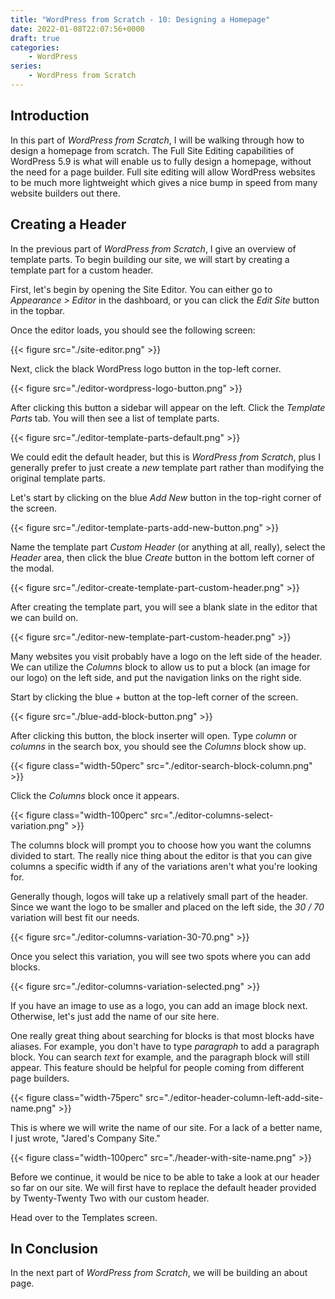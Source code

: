 ```yaml
---
title: "WordPress from Scratch - 10: Designing a Homepage"
date: 2022-01-08T22:07:56+0000
draft: true
categories:
    - WordPress
series:
    - WordPress from Scratch
---
```



## Introduction
In this part of _WordPress from Scratch_, I will be walking through how to design a homepage from scratch.  The Full Site Editing capabilities of WordPress 5.9 is what will enable us to fully design a homepage, without the need for a page builder.  Full site editing will allow WordPress websites to be much more lightweight which gives a nice bump in speed from many website builders out there.

## Creating a Header
In the previous part of _WordPress from Scratch_, I give an overview of template parts.  To begin building our site, we will start by creating a template part for a custom header.

First, let's begin by opening the Site Editor.  You can either go to _Appearance > Editor_ in the dashboard, or you can click the _Edit Site_ button in the topbar.

Once the editor loads, you should see the following screen:

{{< figure src="./site-editor.png" >}}

Next, click the black WordPress logo button in the top-left corner. 

{{< figure src="./editor-wordpress-logo-button.png" >}}

After clicking this button a sidebar will appear on the left.  Click the _Template Parts_ tab.  You will then see a list of template parts.

{{< figure src="./editor-template-parts-default.png" >}}

We could edit the default header, but this is _WordPress from Scratch_, plus I generally prefer to just create a _new_ template part rather than modifying the original template parts.

Let's start by clicking on the blue _Add New_ button in the top-right corner of the screen.

{{< figure src="./editor-template-parts-add-new-button.png" >}}

Name the template part _Custom Header_ (or anything at all, really), select the _Header_ area, then click the blue _Create_ button in the bottom left corner of the modal.

{{< figure src="./editor-create-template-part-custom-header.png" >}}

After creating the template part, you will see a blank slate in the editor that we can build on.  

{{< figure src="./editor-new-template-part-custom-header.png" >}}

Many websites you visit probably have a logo on the left side of the header.  We can utilize the _Columns_ block to allow us to put a block (an image for our logo) on the left side, and put the navigation links on the right side.

Start by clicking the blue _+_ button at the top-left corner of the screen.

{{< figure src="./blue-add-block-button.png" >}}

After clicking this button, the block inserter will open.  Type _column_ or _columns_ in the search box, you should see the _Columns_ block show up.

{{< figure class="width-50perc" src="./editor-search-block-column.png" >}}

Click the _Columns_ block once it appears.

{{< figure class="width-100perc" src="./editor-columns-select-variation.png" >}}

The columns block will prompt you to choose how you want the columns divided to start.  The really nice thing about the editor is that you can give columns a specific width if any of the variations aren't what you're looking for.

Generally though, logos will take up a relatively small part of the header.  Since we want the logo to be smaller and placed on the left side, the _30 / 70_ variation will best fit our needs.

{{< figure src="./editor-columns-variation-30-70.png" >}}

Once you select this variation, you will see two spots where you can add blocks.

{{< figure src="./editor-columns-variation-selected.png" >}}

If you have an image to use as a logo, you can add an image block next.  Otherwise, let's just add the name of our site here.

One really great thing about searching for blocks is that most blocks have aliases.  For example, you don't have to type _paragraph_ to add a paragraph block.  You can search _text_ for example, and the paragraph block will still appear.  This feature should be helpful for people coming from different page builders.

{{< figure class="width-75perc" src="./editor-header-column-left-add-site-name.png" >}}

This is where we will write the name of our site.  For a lack of a better name, I just wrote, "Jared's Company Site."

{{< figure class="width-100perc" src="./header-with-site-name.png" >}}

Before we continue, it would be nice to be able to take a look at our header so far on our site.  We will first have to replace the default header provided by Twenty-Twenty Two with our custom header.

Head over to the Templates screen.


## In Conclusion
In the next part of _WordPress from Scratch_, we will be building an about page.


